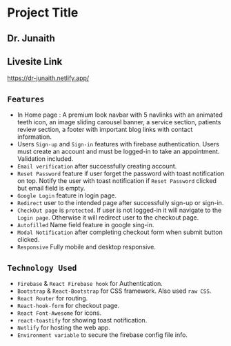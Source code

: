 
# Project Title
## Dr. Junaith

## Livesite Link 
https://dr-junaith.netlify.app/


## `Features`

- In Home page : A premium look navbar with 5 navlinks with an animated teeth icon, an image sliding carousel banner, a service section, patients review section, a footer with important blog links with contact information.
- Users `Sign-up` and `Sign-in` features with firebase authentication. Users must create an account and must be logged-in to take an appointment. Validation included.
- `Email verification` after successfully creating account. 
- `Reset Password` feature if user forget the password with toast notification on top. Notify the user with toast notification if `Reset Password` clicked but email field is empty.
- `Google Login` feature in login page.
- `Redirect` user to the intended page after successfully sign-up or sign-in.
- `CheckOut page` is `protected`. If user is not logged-in it will navigate to the `Login page`. Otherwise it will redirect user to the checkout page.
- `Autofilled` Name field feature in google sing-in.
- `Modal Notification` after completing checkout form when submit button clicked. 
- `Responsive` Fully mobile and desktop responsive.

## `Technology Used`
- `Firebase` & `React Firebase hook` for Authentication.
- `Bootstrap` & `React-Bootstrap` for CSS framework. Also used `raw CSS`.
- `React Router` for routing.
- `React-hook-form` for checkout page.
- `React Font-Awesome` for icons.
- `react-toastify` for showing toast notification.
- `Netlify` for hosting the web app.
- `Environment variable` to secure the firebase config file info.

